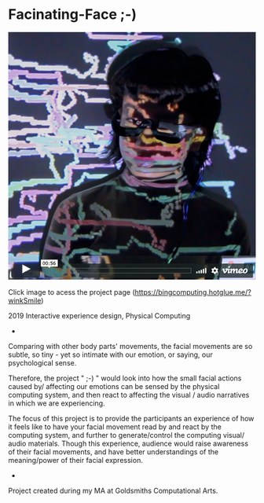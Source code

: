 # Facinating-Face ;-)

[![Watch the video](toVideo.jpg)](https://bingcomputing.hotglue.me/?winkSmile)

Click image to acess the project page (https://bingcomputing.hotglue.me/?winkSmile)

2019
Interactive experience design, Physical Computing

-

Comparing with other body parts' movements, the facial movements are so subtle, so tiny - yet so intimate with our emotion, or saying, our psychological sense.  

Therefore, the project " ;-) " would look into how the small facial actions caused by/ affecting our emotions can be sensed by the physical computing system, and then react to affecting the visual / audio narratives in which we are experiencing.  

The focus of this project is to provide the participants an experience of how it feels like to have your facial movement read by and react by the computing system, and further to generate/control the computing visual/ audio materials. Though this experience, audience would raise awareness of their facial movements, and have better understandings of the meaning/power of their facial expression.

-

Project created during my MA at Goldsmiths Computational Arts.
